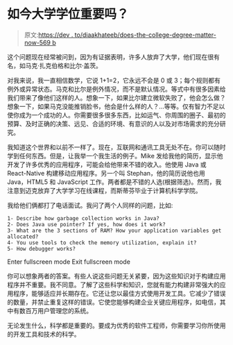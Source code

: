# 如今大学学位重要吗？

> 原文:[https://dev . to/diaakhateeb/does-the-college-degree-matter-now-569 b](https://dev.to/diaakhateeb/does-the-college-degree-matter-nowadays-569b)

这个问题现在经常被问到，因为有证据表明，许多人放弃了大学，他们现在很有名，如马克·扎克伯格和比尔·盖茨。

对我来说，我一直相信数学，它说 1+1=2，它永远不会是 0 或 3；每个规则都有例外或异常状态。马克和比尔是例外情况，而不是默认情况。等式中有很多因素给我们带来了像他们这样的人。想象一下，如果比尔建立微软失败了，他会怎么做？想象一下，如果马克没能推销脸书，他会是什么样的人？...等等。仅有智力不足以使你成为一个成功的人。你需要很多很多东西，比如运气、你周围的圈子、最初的预算、及时正确的决策、远见、合适的环境、有意识的人以及对市场需求的充分研究。

我知道这个世界和以前不一样了。现在，互联网和通讯工具无处不在。你可以随时学到任何东西。但是，让我举一个我生活的例子。Mike 发给我他的简历，显示他开发了许多优秀的应用程序，可能会给他带来不错的收入。他使用 Java 或 React-Native 构建移动应用程序。另一个叫 Stephan，他的简历说他也用 Java，HTML5 和 JavaScript 工作。两者都是不错的人选(根据筛选)。然而，我注意到迈克放弃了大学学习在线课程，而斯蒂芬毕业于计算机科学学院。

我给他们俩都打了电话面试。我问了两个人同样的问题，比如:

```
1- Describe how garbage collection works in Java?
2- Does Java use pointer? If yes, how does it work?
3- What are the 3 sections of RAM? How your application variables get allocated?
4- You use tools to check the memory utilization, explain it?
5- How debugger works? 
```

Enter fullscreen mode Exit fullscreen mode

你可以想象两者的答案。有些人说这些问题无关紧要，因为这些知识对于构建应用程序并不重要。我不同意。了解了这些科学和知识，您就有能力构建非常强大的应用程序，能够适应并长期存在。它还让您以最佳方式使用开发工具。它减少了错误的数量，并禁止重复这样的错误。它使您能够构建企业关键应用程序，如电信，其中有数百万用户管理您的系统。

无论发生什么，科学都是重要的。要成为优秀的软件工程师，你需要学习你所使用的开发工具和技术的科学。